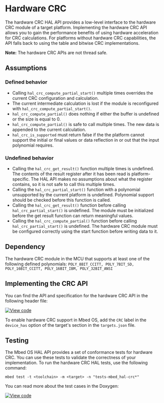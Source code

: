 # Hardware CRC

The hardware CRC HAL API provides a low-level interface to the hardware CRC module of a target platform. Implementing the hardware CRC API allows you to gain the performance benefits of using hardware acceleration for CRC calculations. For platforms without hardware CRC capabilities, the API falls back to using the table and bitwise CRC implementations.

<span class="notes">**Note:** The hardware CRC APIs are not thread safe.</span>

## Assumptions

### Defined behavior

- Calling `hal_crc_compute_partial_start()` multiple times overrides the current CRC configuration and calculation.
- The current intermediate calculation is lost if the module is reconfigured with `hal_crc_compute_partial_start()`.
- `hal_crc_compute_partial()` does nothing if either the buffer is undefined or the size is equal to 0.
- `hal_crc_compute_partial()` is safe to call multiple times. The new data is appended to the current calculation.
- `hal_crc_is_supported` must return false if the the platform cannot support the initial or final values or data reflection in or out that the input polynomial requires.

### Undefined behavior

- Calling the `hal_crc_get_result()` function multiple times is undefined. The contents of the result register after it has been read is platform-specific. The HAL API makes no assumptions about what the register contains, so it is not safe to call this multiple times.
- Calling the `hal_crc_partial_start()` function with a polynomial unsupported by the current platform is undefined. Polynomial support should be checked before this function is called.
- Calling the `hal_crc_get_result()` function before calling `hal_crc_partial_start()` is undefined. The module must be initialized before the get result function can return meaningful values.
- Calling the `hal_crc_compute_partial()` function before calling `hal_crc_partial_start()` is undefined. The hardware CRC module must be configured correctly using the start function before writing data to it.

## Dependency

The hardware CRC module in the MCU that supports at least one of the following defined polynomials: `POLY_8BIT_CCITT, POLY_7BIT_SD, POLY_16BIT_CCITT, POLY_16BIT_IBM, POLY_32BIT_ANSI `

## Implementing the CRC API

You can find the API and specification for the hardware CRC API in the following header file:

[![View code](https://www.mbed.com/embed/?type=library)](https://os.mbed.com/docs/mbed-os/development/mbed-os-api-doxy/group__hal__crc.html)

To enable hardware CRC support in Mbed OS, add the `CRC` label in the `device_has` option of the target's section in the `targets.json` file.

## Testing

The Mbed OS HAL API provides a set of conformance tests for hardware CRC. You can use these tests to validate the correctness of your implementation. To run the hardware CRC HAL tests, use the following command:

```
mbed test -t <toolchain> -m <target> -n "tests-mbed_hal-crc*"
```

You can read more about the test cases in the Doxygen:

[![View code](https://www.mbed.com/embed/?type=library)](https://os.mbed.com/docs/mbed-os/development/mbed-os-api-doxy/group__hal__crc__tests.html)
